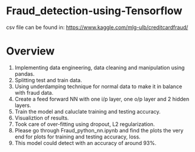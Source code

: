 # Fraud_detection-using-Tensorflow
csv file can be found in:
https://www.kaggle.com/mlg-ulb/creditcardfraud/
# Overview
1. Implementing data engineering, data cleaning and manipulation using pandas.
2. Splitting test and train data.
3. Using underdamping technique for normal data to make it in balance with fraud data.
4. Create a feed forward NN with one i/p layer, one o/p layer and 2 hidden layers.
5. Train the model and caluclate training and testing accuracy.
6. Visualiztion of results.
7. Took care of over-fitting using dropout, L2 regularization.
8. Please go through Fraud_python_nn.ipynb and find the plots the very end for plots for training and testing accuracy, loss.
9. This model could detect with an accuracy of around 93%.
